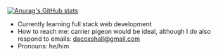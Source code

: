 
  [![Anurag's GitHub stats](https://github-readme-stats.vercel.app/api?username=dcoxshall&theme=dark)](https://github.com/github-readme-stats)

- Currently learning full stack web development
- How to reach me: carrier pigeon would be ideal, although I do also respond to emails: dacoxshall@gmail.com
- Pronouns: he/him

